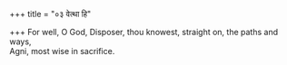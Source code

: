 +++
title = "०३ वेत्था हि"

+++
For well, O God, Disposer, thou knowest, straight on, the paths and ways,  
     Agni, most wise in sacrifice.